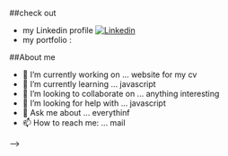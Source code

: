 ##check out 

- my Linkedin profile  [![Linkedin](https://img.shields.io/badge/-LinkedIn-blue?style=flat&logo=Linkedin&logoColor=black)](https://www.linkedin.com/in/matteo-cischele-2b01b51b5/)
- my portfolio : 

##About me

- 🔭 I’m currently working on ... website for my cv   
- 🌱 I’m currently learning ... javascript
- 👯 I’m looking to collaborate on ... anything interesting
- 🤔 I’m looking for help with ... javascript
- 💬 Ask me about ... everythinf
- 📫 How to reach me: ... mail 

-->
